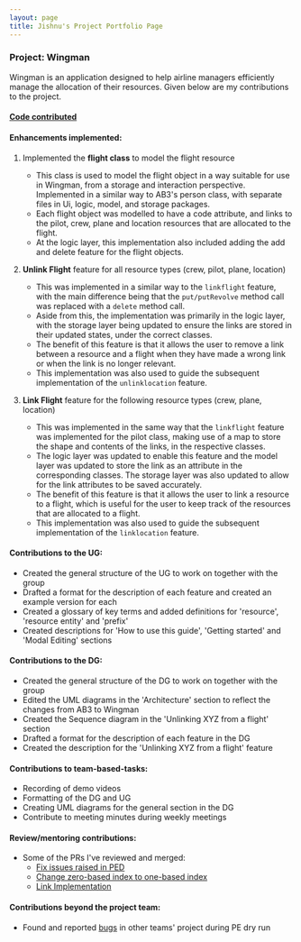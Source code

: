 ```yaml
---
layout: page
title: Jishnu's Project Portfolio Page
---
```


### Project: Wingman

Wingman is an application designed to help airline managers efficiently manage the allocation of their resources.
Given below are my contributions to the project.

#### [Code contributed](https://nus-cs2103-ay2223s2.github.io/tp-dashboard/?search=jishnu28&breakdown=true&sort=groupTitle&sortWithin=title&since=2023-02-17&timeframe=commit&mergegroup=&groupSelect=groupByRepos&checkedFileTypes=docs~functional-code~test-code~other)

#### Enhancements implemented:
1. Implemented the **flight class** to model the flight resource
    - This class is used to model the flight object in a way suitable for use in Wingman,
      from a storage and interaction perspective. Implemented in a similar way to AB3's person class,
      with separate files in Ui, logic, model, and storage packages.
    - Each flight object was modelled to have a code attribute, and links to the pilot, crew, plane and location
      resources that are allocated to the flight.
    - At the logic layer, this implementation also included adding the add and delete feature for the flight objects.

2. **Unlink Flight** feature for all resource types (crew, pilot, plane, location)
    - This was implemented in a similar way to the `linkflight` feature, with the main difference being that the
      `put/putRevolve` method call was replaced with a `delete` method call.
    - Aside from this, the implementation was primarily in the logic layer,
      with the storage layer being updated to ensure the links are stored in their updated states,
      under the correct classes.
    - The benefit of this feature is that it allows the user to remove a link between a resource and a flight
      when they have made a wrong link or when the link is no longer relevant.
    - This implementation was also used to guide the subsequent implementation of the `unlinklocation` feature.

3. **Link Flight** feature for the following resource types (crew, plane, location)
    - This was implemented in the same way that the `linkflight` feature was implemented for the pilot class,
      making use of a map to store the shape and contents of the links, in the respective classes.
    - The logic layer was updated to enable this feature and the model layer was updated to store the link as
      an attribute in the corresponding classes. The storage layer was also updated to allow for the link
      attributes to be saved accurately.
    - The benefit of this feature is that it allows the user to link a resource to a flight, which is useful
      for the user to keep track of the resources that are allocated to a flight.
    - This implementation was also used to guide the subsequent implementation of the `linklocation` feature.

#### Contributions to the UG:
- Created the general structure of the UG to work on together with the group
- Drafted a format for the description of each feature and created an example version for each
- Created a glossary of key terms and added definitions for 'resource', 'resource entity' and 'prefix'
- Created descriptions for 'How to use this guide', 'Getting started' and 'Modal Editing' sections

#### Contributions to the DG:
- Created the general structure of the DG to work on together with the group
- Edited the UML diagrams in the 'Architecture' section to reflect the changes from AB3 to Wingman
- Created the Sequence diagram in the 'Unlinking XYZ from a flight' section
- Drafted a format for the description of each feature in the DG
- Created the description for the 'Unlinking XYZ from a flight' feature

#### Contributions to team-based-tasks:
- Recording of demo videos
- Formatting of the DG and UG
- Creating UML diagrams for the general section in the DG
- Contribute to meeting minutes during weekly meetings

#### Review/mentoring contributions:
- Some of the PRs I've reviewed and merged:
    - [Fix issues raised in PED](https://github.com/AY2223S2-CS2103T-W11-1/tp/pull/224)
    - [Change zero-based index to one-based index](https://github.com/AY2223S2-CS2103T-W11-1/tp/pull/138)
    - [Link Implementation](https://github.com/AY2223S2-CS2103T-W11-1/tp/pull/81)

#### Contributions beyond the project team:
- Found and reported [bugs](https://github.com/jishnu28/ped/tree/main/files) in other teams' project during PE dry run
